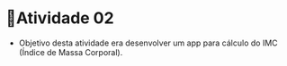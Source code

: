 # :notebook:Atividade 02

- Objetivo desta atividade era desenvolver um app para cálculo do IMC (Índice de Massa Corporal).

  

